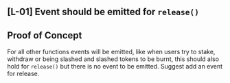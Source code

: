 ## [L-01] Event should be emitted for ```release()```

## Proof of Concept
For all other functions events will be emitted, like when users try to stake, withdraw or being slashed and slashed tokens to be burnt, this should also hold for ```release()``` but there is no event to be emitted. Suggest add an event for release.

